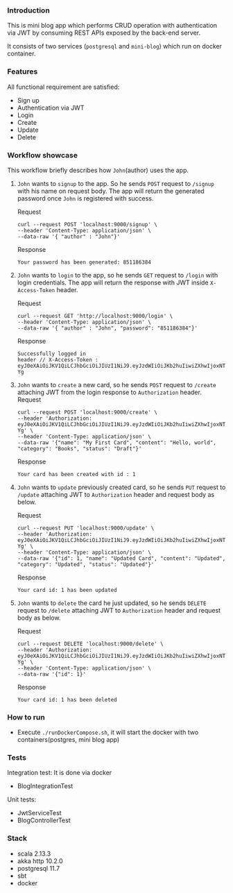 ### Introduction

This is mini blog app which performs CRUD operation with authentication via JWT by consuming REST APIs exposed by the back-end server. 

It consists of two services (`postgresql` and `mini-blog`) which run on docker container.

### Features

All functional requirement are satisfied:

- Sign up
- Authentication via JWT
- Login
- Create
- Update
- Delete

### Workflow showcase

This workflow briefly describes how `John`(author) uses the app.

1. `John` wants to `signup` to the app. So he sends `POST` request to `/signup` with his name on request body. The app will return the generated password once `John` is registered with success.

    Request
    ```
    curl --request POST 'localhost:9000/signup' \
    --header 'Content-Type: application/json' \
    --data-raw '{ "author" : "John"}'
    ```
    Response
    ```
    Your password has been generated: 851186384
    ```

2. `John` wants to `login` to the app, so he sends `GET` request to `/login` with login credentials. The app will return the response with JWT inside `X-Access-Token` header.

    Request
    ```
    curl --request GET 'http://localhost:9000/login' \
    --header 'Content-Type: application/json' \
    --data-raw '{ "author" : "John", "password": "851186384"}'
    ```   
    Response
    ```
    Successfully logged in
    header // X-Access-Token : eyJ0eXAiOiJKV1QiLCJhbGciOiJIUzI1NiJ9.eyJzdWIiOiJKb2huIiwiZXhwIjoxNTk3MDc4ODU2LCJpYXQiOjE1OTY5OTI0NTZ9.eLGPITDQg4gtzDdiuV0jkZAKNFmDJW33_5UBXtcY-Yg
    ```

3. `John` wants to `create` a new card, so he sends `POST` request to `/create` attaching JWT from the login response to `Authorization` header.
    Request
    ```
    curl --request POST 'localhost:9000/create' \
    --header 'Authorization: eyJ0eXAiOiJKV1QiLCJhbGciOiJIUzI1NiJ9.eyJzdWIiOiJKb2huIiwiZXhwIjoxNTk3MDc4ODU2LCJpYXQiOjE1OTY5OTI0NTZ9.eLGPITDQg4gtzDdiuV0jkZAKNFmDJW33_5UBXtcY-Yg' \
    --header 'Content-Type: application/json' \
    --data-raw '{"name": "My First Card", "content": "Hello, world", "category": "Books", "status": "Draft"}'
    ```
    Response
    ```
    Your card has been created with id : 1
    ```
   
4. `John` wants to `update` previously created card, so he sends `PUT` request to `/update` attaching JWT to `Authorization` header and request body as below.
    
    Request
    ```
    curl --request PUT 'localhost:9000/update' \
    --header 'Authorization: eyJ0eXAiOiJKV1QiLCJhbGciOiJIUzI1NiJ9.eyJzdWIiOiJKb2huIiwiZXhwIjoxNTk3MDc4ODU2LCJpYXQiOjE1OTY5OTI0NTZ9.eLGPITDQg4gtzDdiuV0jkZAKNFmDJW33_5UBXtcY-Yg' \
    --header 'Content-Type: application/json' \
    --data-raw '{"id": 1, "name": "Updated Card", "content": "Updated", "category": "Updated", "status": "Updated"}'
    ```
    Response
    ```
    Your card id: 1 has been updated
    ```

5. `John` wants to `delete` the card he just updated, so he sends `DELETE` request to `/delete` attaching JWT to `Authorization` header and request body as below.
   
    Request
    ```
    curl --request DELETE 'localhost:9000/delete' \
    --header 'Authorization: eyJ0eXAiOiJKV1QiLCJhbGciOiJIUzI1NiJ9.eyJzdWIiOiJKb2huIiwiZXhwIjoxNTk3MDc4ODU2LCJpYXQiOjE1OTY5OTI0NTZ9.eLGPITDQg4gtzDdiuV0jkZAKNFmDJW33_5UBXtcY-Yg' \
    --header 'Content-Type: application/json' \
    --data-raw '{"id": 1}'
    ```
    Response
    ```
    Your card id: 1 has been deleted
    ```
   
### How to run
    
- Execute `./runDockerCompose.sh`, it will start the docker with two containers(postgres, mini blog app)

### Tests

Integration test: It is done via docker
- BlogIntegrationTest
    
Unit tests:
- JwtServiceTest
- BlogControllerTest
    
### Stack

- scala 2.13.3
- akka http 10.2.0
- postgresql 11.7
- sbt 
- docker
